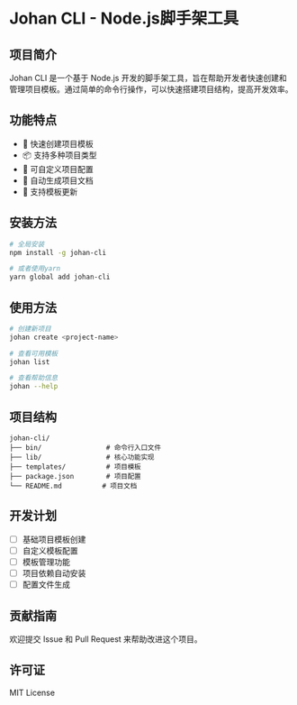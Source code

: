 # Johan CLI - Node.js脚手架工具

## 项目简介
Johan CLI 是一个基于 Node.js 开发的脚手架工具，旨在帮助开发者快速创建和管理项目模板。通过简单的命令行操作，可以快速搭建项目结构，提高开发效率。

## 功能特点
- 🚀 快速创建项目模板
- 📦 支持多种项目类型
- 🔧 可自定义项目配置
- 📝 自动生成项目文档
- 🔄 支持模板更新

## 安装方法
```bash
# 全局安装
npm install -g johan-cli

# 或者使用yarn
yarn global add johan-cli
```

## 使用方法
```bash
# 创建新项目
johan create <project-name>

# 查看可用模板
johan list

# 查看帮助信息
johan --help
```

## 项目结构
```
johan-cli/
├── bin/                # 命令行入口文件
├── lib/                # 核心功能实现
├── templates/          # 项目模板
├── package.json        # 项目配置
└── README.md          # 项目文档
```

## 开发计划
- [ ] 基础项目模板创建
- [ ] 自定义模板配置
- [ ] 模板管理功能
- [ ] 项目依赖自动安装
- [ ] 配置文件生成

## 贡献指南
欢迎提交 Issue 和 Pull Request 来帮助改进这个项目。

## 许可证
MIT License
